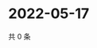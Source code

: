 # 2022-05-17

共 0 条

<!-- BEGIN WEIBO -->
<!-- 最后更新时间 Tue May 17 2022 23:17:10 GMT+0800 (China Standard Time) -->

<!-- END WEIBO -->
